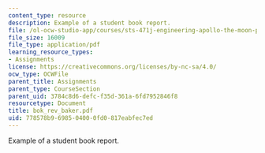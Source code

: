 ```yaml
---
content_type: resource
description: Example of a student book report.
file: /ol-ocw-studio-app/courses/sts-471j-engineering-apollo-the-moon-project-as-a-complex-system-spring-2007/778578b9698504000fd0817eabfec7ed_bok_rev_baker.pdf
file_size: 16009
file_type: application/pdf
learning_resource_types:
- Assignments
license: https://creativecommons.org/licenses/by-nc-sa/4.0/
ocw_type: OCWFile
parent_title: Assignments
parent_type: CourseSection
parent_uid: 3784c8d6-defc-f35d-361a-6fd7952846f8
resourcetype: Document
title: bok_rev_baker.pdf
uid: 778578b9-6985-0400-0fd0-817eabfec7ed
---
```

Example of a student book report.